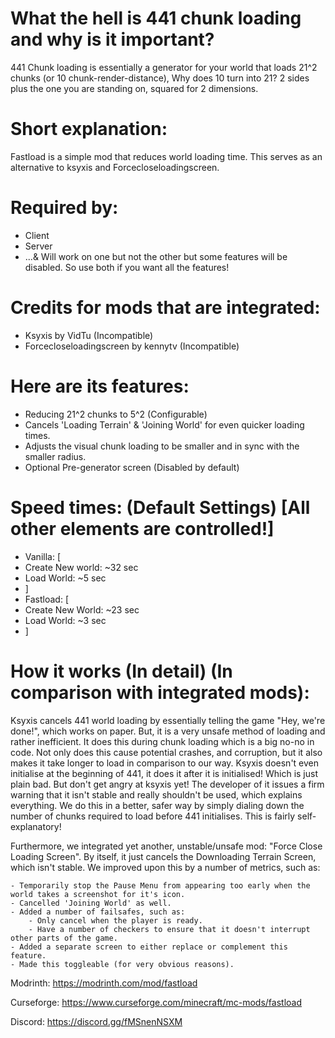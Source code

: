 # What the hell is 441 chunk loading and why is it important?
441 Chunk loading is essentially a generator for your world that loads 21^2 chunks (or 10 chunk-render-distance), Why does 10 turn into 21? 2 sides plus the one you are standing on, squared for 2 dimensions.

# Short explanation:
Fastload is a simple mod that reduces world loading time. This serves as an alternative to ksyxis and Forcecloseloadingscreen.

# Required by:
- Client
- Server
- ...& Will work on one but not the other but some features will be disabled. So use both if you want all the features!

# Credits for mods that are integrated:
- Ksyxis by VidTu (Incompatible)
- Forcecloseloadingscreen by kennytv (Incompatible)

# Here are its features:
- Reducing 21^2 chunks to 5^2 (Configurable)
- Cancels 'Loading Terrain' & 'Joining World' for even quicker loading times.
- Adjusts the visual chunk loading to be smaller and in sync with the smaller radius.
- Optional Pre-generator screen (Disabled by default)

# Speed times: (Default Settings) [All other elements are controlled!]
- Vanilla: [
- Create New world: ~32 sec
- Load World: ~5 sec
- ]
- Fastload: [
- Create New World: ~23 sec
- Load World: ~3 sec
- ]

# How it works (In detail) (In comparison with integrated mods):
Ksyxis cancels 441 world loading by essentially telling the game "Hey, we're done!", which works on paper. But, it is a very unsafe method of loading and rather inefficient. It does this during chunk loading which is a big no-no in code. Not only does this cause potential crashes, and corruption, but it also makes it take longer to load in comparison to our way. Ksyxis doesn't even initialise at the beginning of 441, it does it after it is initialised! Which is just plain bad. But don't get angry at ksyxis yet! The developer of it issues a firm warning that it isn't stable and really shouldn't be used, which explains everything.
We do this in a better, safer way by simply dialing down the number of chunks required to load before 441 initialises. This is fairly self-explanatory!

Furthermore, we integrated yet another, unstable/unsafe mod: "Force Close Loading Screen". By itself, it just cancels the Downloading Terrain Screen, which isn't stable. We improved upon this by a number of metrics, such as:

    - Temporarily stop the Pause Menu from appearing too early when the world takes a screenshot for it's icon.
    - Cancelled 'Joining World' as well.
    - Added a number of failsafes, such as:
        - Only cancel when the player is ready.
        - Have a number of checkers to ensure that it doesn't interrupt other parts of the game.
    - Added a separate screen to either replace or complement this feature.
    - Made this toggleable (for very obvious reasons).

Modrinth: https://modrinth.com/mod/fastload

Curseforge: https://www.curseforge.com/minecraft/mc-mods/fastload

Discord: https://discord.gg/fMSnenNSXM
